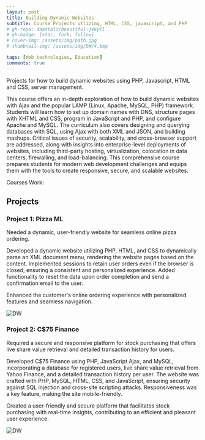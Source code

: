 ```yaml
---
layout: post
title: Building Dynamic Websites
subtitle: Course Projects utlizing, HTML, CSS, javascript, and PHP
# gh-repo: daattali/beautiful-jekyll
# gh-badge: [star, fork, follow]
# cover-img: /assets/img/path.jpg
# thumbnail-img: /assets/img/DW/4.bmp

tags: [Web technologies, Education]
comments: true
---
```

Projects for how to build dynamic websites using PHP, Javascript, HTML and CSS, server management.

This course offers an in-depth exploration of how to build dynamic websites with Ajax and the popular LAMP (Linux, Apache, MySQL, PHP) framework. Students will learn how to set up domain names with DNS, structure pages with XHTML and CSS, program in JavaScript and PHP, and configure Apache and MySQL. The curriculum also covers designing and querying databases with SQL, using Ajax with both XML and JSON, and building mashups. Critical issues of security, scalability, and cross-browser support are addressed, along with insights into enterprise-level deployments of websites, including third-party hosting, virtualization, colocation in data centers, firewalling, and load-balancing. This comprehensive course prepares students for modern web development challenges and equips them with the tools to create responsive, secure, and scalable websites.

Courses Work:

<!-- header -->
## Projects

### Project 1: Pizza ML

Needed a dynamic, user-friendly website for seamless online pizza ordering.

Developed a dynamic website utilizing PHP, HTML, and CSS to dynamically parse an XML document menu, rendering the website pages based on the content. Implemented sessions to retain user orders even if the browser is closed, ensuring a consistent and personalized experience. Added functionality to reset the data upon order completion and send a confirmation email to the user.

Enhanced the customer's online ordering experience with personalized features and seamless navigation.

![DW](/assets/img/DW/1.png)

### Project 2: C$75 Finance

Required a secure and responsive platform for stock purchasing that offers live share value retrieval and detailed transaction history for users.

Developed C$75 Finance using PHP, JavaScript Ajax, and MySQL, incorporating a database for registered users, live share value retrieval from Yahoo Finance, and a detailed transaction history per user. The website was crafted with PHP, MySQL, HTML, CSS, and JavaScript, ensuring security against SQL injection and cross-site scripting attacks. Responsiveness was a key feature, making the site mobile-friendly.

Created a user-friendly and secure platform that facilitates stock purchasing with real-time insights, contributing to an efficient and pleasant user experience.

![DW](/assets/img/DW/2.png)